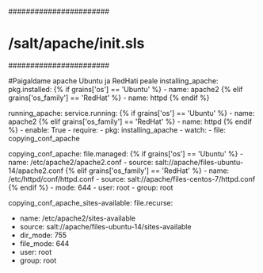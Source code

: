 #######################
# /salt/apache/init.sls
#######################

#Paigaldame apache Ubuntu ja RedHati peale
installing_apache:
  pkg.installed:
    {% if grains['os'] == 'Ubuntu' %}
    - name: apache2
    {% elif grains['os_family'] == 'RedHat' %}
    - name: httpd
    {% endif %}

running_apache:
  service.running:
    {% if grains['os'] == 'Ubuntu' %}
    - name: apache2
    {% elif grains['os_family'] == 'RedHat' %}
    - name: httpd
    {% endif %}
    - enable: True
    - require:
      - pkg: installing_apache
    - watch:
      - file: copying_conf_apache

copying_conf_apache:
  file.managed:
    {% if grains['os'] == 'Ubuntu' %}
    - name: /etc/apache2/apache2.conf
    - source: salt://apache/files-ubuntu-14/apache2.conf
    {% elif grains['os_family'] == 'RedHat' %}
    - name: /etc/httpd/conf/httpd.conf
    - source: salt://apache/files-centos-7/httpd.conf
    {% endif %}
    - mode: 644
    - user: root
    - group: root

copying_conf_apache_sites-available:
 file.recurse:
   - name: /etc/apache2/sites-available
   - source: salt://apache/files-ubuntu-14/sites-available
   - dir_mode: 755
   - file_mode: 644
   - user: root
   - group: root
